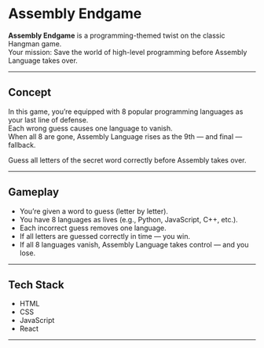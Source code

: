 # Assembly Endgame

**Assembly Endgame** is a programming-themed twist on the classic Hangman game.  
Your mission: Save the world of high-level programming before Assembly Language takes over.

---

## Concept

In this game, you’re equipped with 8 popular programming languages as your last line of defense.  
Each wrong guess causes one language to vanish.  
When all 8 are gone, Assembly Language rises as the 9th — and final — fallback.

Guess all letters of the secret word correctly before Assembly takes over.

---

## Gameplay

- You’re given a word to guess (letter by letter).
- You have 8 languages as lives (e.g., Python, JavaScript, C++, etc.).
- Each incorrect guess removes one language.
- If all letters are guessed correctly in time — you win.
- If all 8 languages vanish, Assembly Language takes control — and you lose.

---

## Tech Stack

- HTML
- CSS
- JavaScript
- React

---
